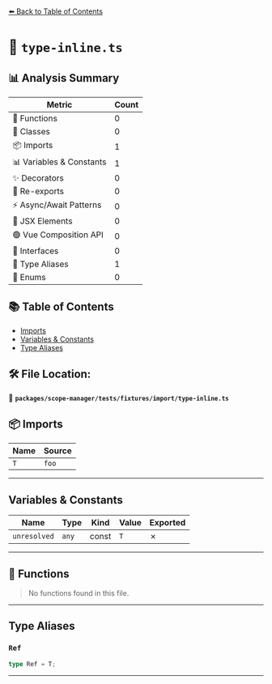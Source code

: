 [⬅️ Back to Table of Contents](../../../../../index.md)

# 📄 `type-inline.ts`

## 📊 Analysis Summary

| Metric | Count |
|--------|-------|
| 🔧 Functions | 0 |
| 🧱 Classes | 0 |
| 📦 Imports | 1 |
| 📊 Variables & Constants | 1 |
| ✨ Decorators | 0 |
| 🔄 Re-exports | 0 |
| ⚡ Async/Await Patterns | 0 |
| 💠 JSX Elements | 0 |
| 🟢 Vue Composition API | 0 |
| 📐 Interfaces | 0 |
| 📑 Type Aliases | 1 |
| 🎯 Enums | 0 |

## 📚 Table of Contents

- [Imports](#imports)
- [Variables & Constants](#variables-constants)
- [Type Aliases](#type-aliases)

## 🛠️ File Location:
📂 **`packages/scope-manager/tests/fixtures/import/type-inline.ts`**

## 📦 Imports

| Name | Source |
|------|--------|
| `T` | `foo` |


---

## Variables & Constants

| Name | Type | Kind | Value | Exported |
|------|------|------|-------|----------|
| `unresolved` | `any` | const | `T` | ✗ |


---

## 🔧 Functions

> No functions found in this file.


---

## Type Aliases

### `Ref`

```ts
type Ref = T;
```


---